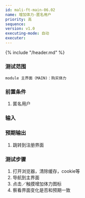 ```yaml
---
id: mali-ft-main-06.02
name: 增加体力-匿名用户
priority: 高
sequence: 
version: v1.0
executing-mode: 自动
executer: 
---
```


{% include "/header.md" %}

### 测试范围
    module 主界面（MAIN)：购买体力

### 前置条件
1. 匿名用户

### 输入

### 预期输出
1. 跳转到注册界面


### 测试步骤
1. 打开浏览器，清除缓存，cookie等
2. 导航到主界面
3. 点击／触摸增加体力图标
4. 察看界面变化是否和预期一致
